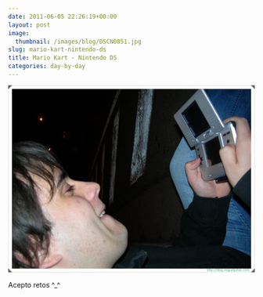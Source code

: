 ```yaml
---
date: 2011-06-05 22:26:19+00:00
layout: post
image:
  thumbnail: /images/blog/DSCN0851.jpg
slug: mario-kart-nintendo-ds
title: Mario Kart - Nintendo DS
categories: day-by-day
---
```


[![](/images/blog/DSCN0851.jpg)](/images/blog/DSCN0851.jpg)

Acepto retos ^_^
